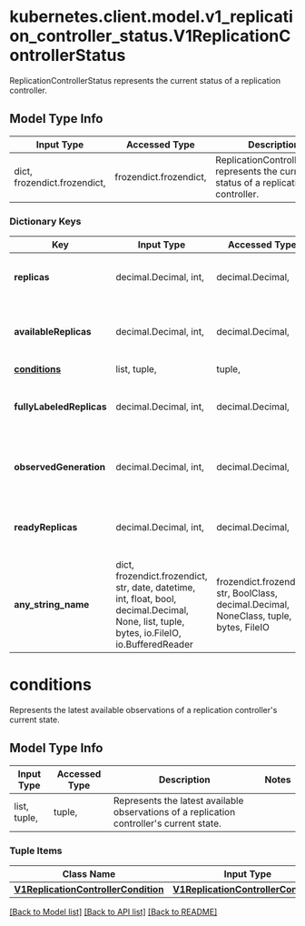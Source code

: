 # kubernetes.client.model.v1_replication_controller_status.V1ReplicationControllerStatus

ReplicationControllerStatus represents the current status of a replication controller.

## Model Type Info
Input Type | Accessed Type | Description | Notes
------------ | ------------- | ------------- | -------------
dict, frozendict.frozendict,  | frozendict.frozendict,  | ReplicationControllerStatus represents the current status of a replication controller. | 

### Dictionary Keys
Key | Input Type | Accessed Type | Description | Notes
------------ | ------------- | ------------- | ------------- | -------------
**replicas** | decimal.Decimal, int,  | decimal.Decimal,  | Replicas is the most recently oberved number of replicas. More info: https://kubernetes.io/docs/concepts/workloads/controllers/replicationcontroller#what-is-a-replicationcontroller | value must be a 32 bit integer
**availableReplicas** | decimal.Decimal, int,  | decimal.Decimal,  | The number of available replicas (ready for at least minReadySeconds) for this replication controller. | [optional] value must be a 32 bit integer
**[conditions](#conditions)** | list, tuple,  | tuple,  | Represents the latest available observations of a replication controller&#x27;s current state. | [optional] 
**fullyLabeledReplicas** | decimal.Decimal, int,  | decimal.Decimal,  | The number of pods that have labels matching the labels of the pod template of the replication controller. | [optional] value must be a 32 bit integer
**observedGeneration** | decimal.Decimal, int,  | decimal.Decimal,  | ObservedGeneration reflects the generation of the most recently observed replication controller. | [optional] value must be a 64 bit integer
**readyReplicas** | decimal.Decimal, int,  | decimal.Decimal,  | The number of ready replicas for this replication controller. | [optional] value must be a 32 bit integer
**any_string_name** | dict, frozendict.frozendict, str, date, datetime, int, float, bool, decimal.Decimal, None, list, tuple, bytes, io.FileIO, io.BufferedReader | frozendict.frozendict, str, BoolClass, decimal.Decimal, NoneClass, tuple, bytes, FileIO | any string name can be used but the value must be the correct type | [optional]

# conditions

Represents the latest available observations of a replication controller's current state.

## Model Type Info
Input Type | Accessed Type | Description | Notes
------------ | ------------- | ------------- | -------------
list, tuple,  | tuple,  | Represents the latest available observations of a replication controller&#x27;s current state. | 

### Tuple Items
Class Name | Input Type | Accessed Type | Description | Notes
------------- | ------------- | ------------- | ------------- | -------------
[**V1ReplicationControllerCondition**](V1ReplicationControllerCondition.md) | [**V1ReplicationControllerCondition**](V1ReplicationControllerCondition.md) | [**V1ReplicationControllerCondition**](V1ReplicationControllerCondition.md) |  | 

[[Back to Model list]](../../README.md#documentation-for-models) [[Back to API list]](../../README.md#documentation-for-api-endpoints) [[Back to README]](../../README.md)

